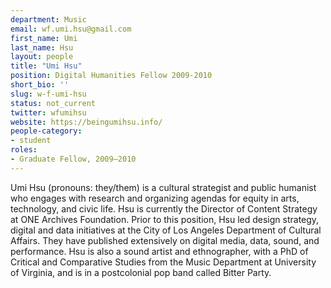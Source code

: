 ```yaml
---
department: Music
email: wf.umi.hsu@gmail.com
first_name: Umi
last_name: Hsu
layout: people
title: "Umi Hsu"
position: Digital Humanities Fellow 2009-2010
short_bio: ''
slug: w-f-umi-hsu
status: not_current
twitter: wfumihsu
website: https://beingumihsu.info/
people-category:
- student
roles:
- Graduate Fellow, 2009–2010
---
```


Umi Hsu (pronouns: they/them) is a cultural strategist and public humanist who engages with research and organizing agendas for equity in arts, technology, and civic life. Hsu is currently the Director of Content Strategy at ONE Archives Foundation. Prior to this position, Hsu led design strategy, digital and data initiatives at the City of Los Angeles Department of Cultural Affairs. They have published extensively on digital media, data, sound, and performance. Hsu is also a sound artist and ethnographer, with a PhD of Critical and Comparative Studies from the Music Department at University of Virginia, and is in a postcolonial pop band called Bitter Party.
